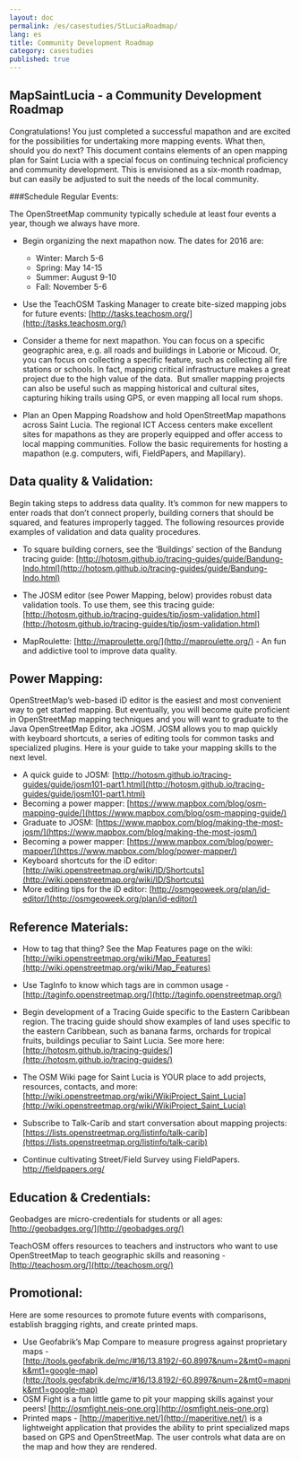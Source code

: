 ```yaml
---
layout: doc
permalink: /es/casestudies/StLuciaRoadmap/
lang: es
title: Community Development Roadmap
category: casestudies
published: true
---
```

## MapSaintLucia - a Community Development Roadmap

Congratulations! You just completed a successful mapathon and are excited for the possibilities for undertaking more mapping events. What then, should you do next? This document contains elements of an open mapping plan for Saint Lucia with a special focus on continuing technical proficiency and community development. This is envisioned as a six-month roadmap, but can easily be adjusted to suit the needs of the local community.

###Schedule Regular Events:

The OpenStreetMap community typically schedule at least four events a year, though we always have more. 

- Begin organizing the next mapathon now. The dates for 2016 are:  
    - Winter: March 5-6  
    - Spring: May 14-15 
    - Summer: August 9-10 
    - Fall: November 5-6 

- Use the TeachOSM Tasking Manager to create bite-sized mapping jobs for future events: [http://tasks.teachosm.org/](http://tasks.teachosm.org/) 

- Consider a theme for next mapathon. You can focus on a specific geographic area, e.g. all roads and buildings in Laborie or Micoud. Or, you can focus on collecting a specific feature, such as collecting all fire stations or schools. In fact, mapping critical infrastructure makes a great project due to the high value of the data.  But smaller mapping projects can also be useful such as mapping historical and cultural sites, capturing hiking trails using GPS, or even mapping all local rum shops.  
- Plan an Open Mapping Roadshow and hold OpenStreetMap mapathons across Saint Lucia. The regional ICT Access centers make excellent sites for mapathons as they are properly equipped and offer access to local mapping communities. Follow the basic requirements for hosting a mapathon (e.g. computers, wifi, FieldPapers, and Mapillary).  
  

## Data quality & Validation: 

Begin taking steps to address data quality. It’s common for new mappers to enter roads that don’t connect properly, building corners that should be squared, and features improperly tagged. The following resources provide examples of validation and data quality procedures.

- To square building corners, see the ‘Buildings’ section of the Bandung tracing guide: [http://hotosm.github.io/tracing-guides/guide/Bandung-Indo.html](http://hotosm.github.io/tracing-guides/guide/Bandung-Indo.html) 

- The JOSM editor (see Power Mapping, below) provides robust data validation tools. To use them, see this tracing guide: [http://hotosm.github.io/tracing-guides/tip/josm-validation.html](http://hotosm.github.io/tracing-guides/tip/josm-validation.html) 
- MapRoulette: [http://maproulette.org/](http://maproulette.org/) - An fun and addictive tool to improve data quality. 
  

## Power Mapping:

OpenStreetMap’s web-based iD editor is the easiest and most convenient way to get started mapping. But eventually, you will become quite proficient in OpenStreetMap mapping techniques and you will want to graduate to the Java OpenStreetMap Editor, aka JOSM. JOSM allows you to map quickly with keyboard shortcuts, a series of editing tools for common tasks and specialized plugins. Here is your guide to take your mapping skills to the next level.

- A quick guide to JOSM: [http://hotosm.github.io/tracing-guides/guide/josm101-part1.html](http://hotosm.github.io/tracing-guides/guide/josm101-part1.html) 
- Becoming a power mapper: [https://www.mapbox.com/blog/osm-mapping-guide/](https://www.mapbox.com/blog/osm-mapping-guide/) 
- Graduate to JOSM: [https://www.mapbox.com/blog/making-the-most-josm/](https://www.mapbox.com/blog/making-the-most-josm/) 
- Becoming a power mapper: [https://www.mapbox.com/blog/power-mapper/](https://www.mapbox.com/blog/power-mapper/) 
- Keyboard shortcuts for the iD editor: [http://wiki.openstreetmap.org/wiki/ID/Shortcuts](http://wiki.openstreetmap.org/wiki/ID/Shortcuts) 
- More editing tips for the iD editor: [http://osmgeoweek.org/plan/id-editor/](http://osmgeoweek.org/plan/id-editor/) 
  

## Reference Materials:

- How to tag that thing? See the Map Features page on the wiki: [http://wiki.openstreetmap.org/wiki/Map_Features](http://wiki.openstreetmap.org/wiki/Map_Features) 
- Use TagInfo to know which tags are in common usage - [http://taginfo.openstreetmap.org/](http://taginfo.openstreetmap.org/) 

- Begin development of a Tracing Guide specific to the Eastern Caribbean region. The tracing guide should show examples of land uses specific to the eastern Caribbean, such as banana farms, orchards for tropical fruits, buildings peculiar to Saint Lucia. See more here: [http://hotosm.github.io/tracing-guides/](http://hotosm.github.io/tracing-guides/) 
- The OSM Wiki page for Saint Lucia is YOUR place to add projects, resources, contacts, and more: [http://wiki.openstreetmap.org/wiki/WikiProject_Saint_Lucia](http://wiki.openstreetmap.org/wiki/WikiProject_Saint_Lucia) 
- Subscribe to Talk-Carib and start conversation about mapping projects: [https://lists.openstreetmap.org/listinfo/talk-carib](https://lists.openstreetmap.org/listinfo/talk-carib) 
- Continue cultivating Street/Field Survey using FieldPapers. http://fieldpapers.org/ 
  
## Education & Credentials:

Geobadges are micro-credentials for students or all ages: [http://geobadges.org/](http://geobadges.org/)

TeachOSM offers resources to teachers and instructors who want to use OpenStreetMap to teach geographic skills and reasoning - [http://teachosm.org/](http://teachosm.org/)

  

## Promotional:

Here are some resources to promote future events with comparisons, establish bragging rights, and create printed maps. 

- Use Geofabrik’s Map Compare to measure progress against proprietary maps - [http://tools.geofabrik.de/mc/#16/13.8192/-60.8997&num=2&mt0=mapnik&mt1=google-map](http://tools.geofabrik.de/mc/#16/13.8192/-60.8997&num=2&mt0=mapnik&mt1=google-map) 
- OSM Fight is a fun little game to pit your mapping skills against your peers! [http://osmfight.neis-one.org](http://osmfight.neis-one.org) 
- Printed maps - [http://maperitive.net/](http://maperitive.net/) is a lightweight application that provides the ability to print specialized maps based on GPS and OpenStreetMap. The user controls what data are on the map and how they are rendered.
